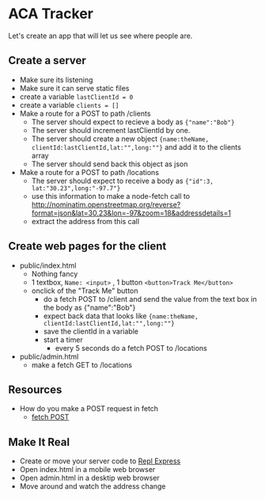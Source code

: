 # ACA Tracker
Let's create an app that will let us see where people are.

## Create a server
* Make sure its listening
* Make sure it can serve static files
* create a variable `lastClientId = 0`
* create a variable `clients = []`
* Make a route for a POST to path /clients
  * The server should expect to recieve a body as `{"name":"Bob"}`
  * The server should increment lastClientId by one.
  * The server should create a new object `{name:theName, clientId:lastClientId,lat:"",long:""}` and add it to the clients array
  * The server should send back this object as json
* Make a route for a POST to path /locations
  * The server should expect to receive a body as `{"id":3, lat:"30.23",long:"-97.7"}`
  * use this information to make a node-fetch call to http://nominatim.openstreetmap.org/reverse?format=json&lat=30.23&lon=-97&zoom=18&addressdetails=1
  * extract the address from this call

  
## Create web pages for the client
* public/index.html
  * Nothing fancy
  * 1 textbox, `Name: <input>` , 1 button `<button>Track Me</button>`
  * onclick of the "Track Me" button 
    * do a fetch POST to /client and send the value from the text box in the body as {"name":"Bob"}
    * expect back data that looks like `{name:theName, clientId:lastClientId,lat:"",long:""}`
    * save the clientId in a variable
    * start a timer
      * every 5 seconds do a fetch POST to /locations
* public/admin.html
  * make a fetch GET to /locations
  
  
## Resources
* How do you make a POST request in fetch
  * [fetch POST](https://docs.google.com/presentation/d/123k7T6_SvdaE3D9kJR-kMhi50l_IR2DgFPM5wUpnBdk/edit#slide=id.g245f370550_0_8)
  
  
 
## Make It Real
* Create or move your server code to [Repl Express](https://repl.it/languages/express)
* Open index.html in a mobile web browser
* Open admin.html in a desktip web browser
* Move around and watch the address change

